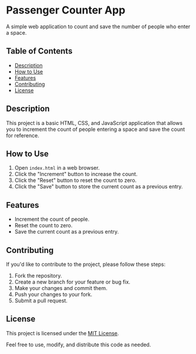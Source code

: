 # Passenger Counter App

A simple web application to count and save the number of people who enter a space.

## Table of Contents
- [Description](#description)
- [How to Use](#how-to-use)
- [Features](#features)
- [Contributing](#contributing)
- [License](#license)

## Description

This project is a basic HTML, CSS, and JavaScript application that allows you to increment the count of people entering a space and save the count for reference.

## How to Use

1. Open `index.html` in a web browser.
2. Click the "Increment" button to increase the count.
3. Click the "Reset" button to reset the count to zero.
4. Click the "Save" button to store the current count as a previous entry.

## Features

- Increment the count of people.
- Reset the count to zero.
- Save the current count as a previous entry.

## Contributing

If you'd like to contribute to the project, please follow these steps:

1. Fork the repository.
2. Create a new branch for your feature or bug fix.
3. Make your changes and commit them.
4. Push your changes to your fork.
5. Submit a pull request.

## License

This project is licensed under the [MIT License](LICENSE).

Feel free to use, modify, and distribute this code as needed.
